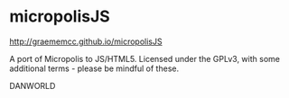 micropolisJS
============

http://graememcc.github.io/micropolisJS

A port of Micropolis to JS/HTML5. Licensed under the GPLv3, with some additional terms - please be mindful of these.

DANWORLD
